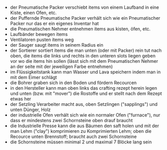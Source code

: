 * der Pneumatische Packer verschiebt items von einem Laufband in eine Kiste, einen Ofen, etc.
* der Puffernde Pneumatische Packer verhält sich wie ein Pneumatischer Packer nur das er ein eigenes Inventar hat
* die Pneumatischen Nehmer entnehmen items aus kisten, öfen, etc.
* Laufbänder bewegen items
* Ventilatoren pusten items weg
* der Sauger saugt items in seinem Radius ein
* der Sortierer sortiert items die man unten (oder mit Packer) rein tut nach oben, die items die links und rechts in den unteren slots liegen geben vor wo die items hin sollen (lässt sich mit dem Pneumatischen Nehmer an der seite mit der jeweiligen Farbe entnehmen)
* im Flüssigkeitstank kann man Wasser und Lava speichern indem man in mit dem Eimer schlägt
* die Bohrer graben sich in den Boden und fördern Recourcen
* in den Hersteller kann man oben links das crafting rezept herein legen und unten (bzw. mit "mover") die Rostoffe und er stellt nach dem Rezept etwas her
* der Setzling Verarbeiter macht aus, oben Setzlingen ("sapplings") und unten Dünger, Holz
* der industrielle Ofen verhält sich wie ein normaler Ofen ("furnace"), nur dass er mindestens zwei Schornsteine oben drauf braucht
* die Industrielle Presse kann die aus Bäumen den saft holen und mit der man Lehm ("clay") komprimieren zu Komprimierten Lehm; oben die Recource unten Brennstoff; braucht auch zwei Schornsteine
* die Schornsteine müssen minimal 2 und maximal 7 Blöcke lang sein